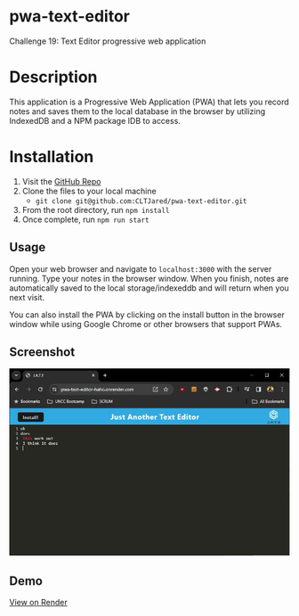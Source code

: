 # pwa-text-editor
Challenge 19: Text Editor progressive web application

# Description
This application is a Progressive Web Application (PWA) that lets you record notes and saves them to the local database in the browser by utilizing IndexedDB and a NPM package IDB to access.

# Installation
1. Visit the [GitHub Repo](https://github.com/CLTJared/pwa-text-editor)
2. Clone the files to your local machine
    * `git clone git@github.com:CLTJared/pwa-text-editor.git`
3. From the root directory, run `npm install`
4. Once complete, run `npm run start`

## Usage
Open your web browser and navigate to `localhost:3000` with the server running. Type your notes in the browser window. When you finish, notes are automatically saved to the local storage/indexeddb and will return when you next visit.

You can also install the PWA by clicking on the install button in the browser window while using Google Chrome or other browsers that support PWAs.

## Screenshot
![Image](./jate-application-image.JPG)

## Demo
[View on Render](https://pwa-text-editor-haho.onrender.com/)